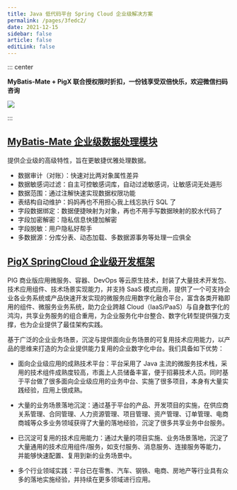 ```yaml
---
title: Java 低代码平台 Spring Cloud 企业级解决方案
permalink: /pages/3fedc2/
date: 2021-12-15
sidebar: false
article: false
editLink: false
---
```


::: center

**MyBatis-Mate + PigX 联合授权限时折扣，一份钱享受双倍快乐，欢迎微信扫码咨询**

<img align="center" src="/img/mybatis-mate.png"/>

:::

## [MyBatis-Mate 企业级数据处理模块](https://baomidou.com/pages/1864e1)


提供企业级的高级特性，旨在更敏捷优雅处理数据。

- 数据审计（对账）：快速对比两对象属性差异
- 数据敏感词过滤：自主可控敏感词库，自动过滤敏感词，让敏感词无处遁形
- 数据范围：通过注解快速实现数据权限功能
- 表结构自动维护：妈妈再也不用担心我上线忘执行 SQL 了
- 字段数据绑定：数据便捷映射为对象，再也不用手写数据映射的胶水代码了
- 字段加密解密：隐私信息快捷加解密
- 字段脱敏：用户隐私好帮手
- 多数据源：分库分表、动态加载、多数据源事务等处理一应俱全

## [PigX SpringCloud 企业级开发框架](https://www.pig4cloud.com/)


PIG 商业版应用微服务、容器、DevOps 等云原生技术，封装了大量技术开发包、技术应用组件、技术场景实现能力，并支持 SaaS 模式应用，提供了一个可支持企业各业务系统或产品快速开发实现的微服务应用数字化融合平台，富含各类开箱即用的组件、微服务业务系统，助力企业跨越 Cloud（IaaS/PaaS）与自身数字化的鸿沟，共享业务服务的组合重用，为企业服务化中台整合、数字化转型提供强力支撑，也为企业提供了最佳架构实践。

基于广泛的企业业务场景，沉淀与提供面向业务场景的可复用技术应用能力，以产品的思维来打造的为企业提供能力复用的企业数字化中台。我们具备如下优势：

- 面向企业级应用的成熟技术平台：平台采用了 Java 主流的微服务技术栈，采用的技术组件成熟度较高，市面上人员储备丰富，便于招募技术人员。同时基于平台做了很多面向企业级应用的业务中台、实施了很多项目，本身有大量实践经验，应用上很成熟。

- 大量的业务场景落地沉淀：通过基于平台的产品、开发项目的实施，在供应商关系管理、合同管理、人力资源管理、项目管理、资产管理、订单管理、电商商城等众多业务领域获得了大量的落地经验，沉淀了很多共享业务中台服务。

- 已沉淀可复用的技术应用能力：通过大量的项目实施、业务场景落地，沉淀了大量通用的技术应用组件/服务，如支付服务、消息服务、连接服务等能力，并能够快速配置、复用到新的业务场景中。

- 多个行业领域实践：平台已在零售、汽车、钢铁、电商、房地产等行业具有众多的落地实施经验，并持续在更多领域进行应用。
